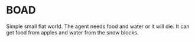 # BOAD

Simple small flat world.
The agent needs food and water or it will die.
It can get food from apples and water from the snow blocks.

